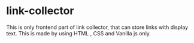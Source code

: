 # link-collector
This is only frontend part of link collector, that can store links with display text. This is made by using HTML , CSS and Vanilla js only.
